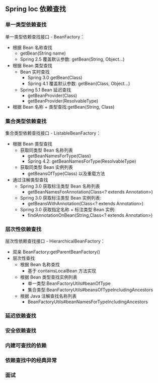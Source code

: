 ## Spring Ioc 依赖查找



### 单一类型依赖查找

单一类型依赖查找接口 - BeanFactory：

- 根据 Bean 名称查找
  - getBean(String name)
  - Spring 2.5 覆盖默认参数: getBean(String, Object...)
- 根据 Bean 类型查找
  - Bean 实时查找
    - Spring 3.0 getBean(Class)
    - Spring 4.1 覆盖默认参数: getBean(Class, Object...)
  - Spring 5.1 Bean 延迟查找
    - getBeanProvider(Class)
    - getBeanProvider(ResolvableType)
- 根据 Bean 名称 + 类型查找:getBean(String, Class)



### 集合类型依赖查找

集合类型依赖查找接口 - ListableBeanFactory：

- 根据 Bean 类型查找
  - 获取同类型 Bean 名称列表
    - getBeanNamesForType(Class)
    - Spring 4.2:  getBeanNamesForType(ResolvableType)
  - 获取同类型 Bean 实例列表
    - getBeansOfType(Class) 以及重载方法
- 通过注解类型查找
  - Spring 3.0 获取标注类型 Bean 名称列表
    -  getBeanNamesForAnnotation(Class<? extends Annotation>)
  - Spring 3.0 获取标注类型 Bean 实例列表:
    - getBeansWithAnnotation(Class<? extends Annotation>)
  - Spring 3.0 获取指定名称 + 标注类型 Bean 实例:
    - findAnnotationOnBean(String,Class<? extends Annotation>)



### 层次性依赖查找

层次性依赖查找接口 - HierarchicalBeanFactory：

- 双亲 BeanFactory:getParentBeanFactory()
- 层次性查找
  - 根据 Bean 名称查找
    - 基于 containsLocalBean 方法实现
  - 根据 Bean 类型查找实例列表
    - 单一类型:BeanFactoryUtils#beanOfType
    - 集合类型:BeanFactoryUtils#beansOfTypeIncludingAncestors
  - 根据 Java 注解查找名称列表
    - BeanFactoryUtils#beanNamesForTypeIncludingAncestors



### 延迟依赖查找



### 安全依赖查找



### 内建可查找的依赖



### 依赖查找中的经典异常



### 面试